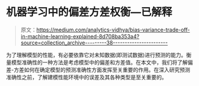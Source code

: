 # 机器学习中的偏差方差权衡—已解释

> 原文：<https://medium.com/analytics-vidhya/bias-variance-trade-off-in-machine-learning-explained-8d708ba353a4?source=collection_archive---------38----------------------->

为了理解模型的性能，有必要依靠它对未知数据(即测试数据)进行预测的能力。衡量模型准确性的一种方法是考虑模型中的偏差和方差值。在本文中，我们将了解偏差-方差如何在确定模型的预测准确性方面发挥至关重要的作用。在深入研究预测准确性之前，了解建模性能环境中的误差及其各种类型是至关重要的。
